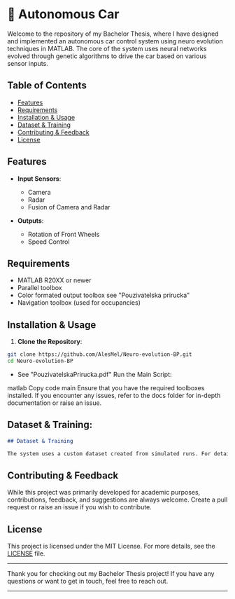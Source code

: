 # 🚗 Autonomous Car

Welcome to the repository of my Bachelor Thesis, where I have designed and implemented an autonomous car control system using neuro evolution techniques in MATLAB. 
The core of the system uses neural networks evolved through genetic algorithms to drive the car based on various sensor inputs.

## Table of Contents

- [Features](#features)
- [Requirements](#requirements)
- [Installation & Usage](#installation--usage)
- [Dataset & Training](#dataset--training)
- [Contributing & Feedback](#contributing--feedback)
- [License](#license)

## Features

- **Input Sensors**:
  - Camera
  - Radar
  - Fusion of Camera and Radar

- **Outputs**:
  - Rotation of Front Wheels
  - Speed Control

## Requirements
- MATLAB R20XX or newer
- Parallel toolbox
- Color formated output toolbox see "Pouzivatelska prirucka"
- Navigation toolbox (used for occupancies)
## Installation & Usage

1. **Clone the Repository**:

```bash
git clone https://github.com/AlesMel/Neuro-evolution-BP.git
cd Neuro-evolution-BP
```
- See "PouzivatelskaPrirucka.pdf"
Run the Main Script:

matlab
Copy code
main
Ensure that you have the required toolboxes installed. If you encounter any issues, refer to the docs folder for in-depth documentation or raise an issue.


## Dataset & Training:

```markdown
## Dataset & Training

The system uses a custom dataset created from simulated runs. For details on how the dataset was collected, preprocessing steps, and the training regimen, please refer to `DATA.md` and `TRAINING.md` in the `docs` folder.
```
## Contributing & Feedback
While this project was primarily developed for academic purposes, contributions, feedback, and suggestions are always welcome. Create a pull request or raise an issue if you wish to contribute.

## License

This project is licensed under the MIT License. For more details, see the [LICENSE](https://github.com/AlesMel/Neuro-evolution-BP/blob/main/LICENSE.md) file.

---

Thank you for checking out my Bachelor Thesis project! If you have any questions or want to get in touch, feel free to reach out.

---
